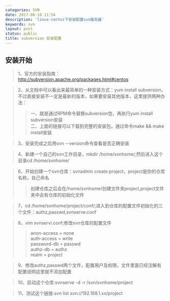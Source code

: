 ```yaml
---
categories: SVN
date: 2017-06-16 11:54
description: 'linux-centos下安装配置svn服务器'
keywords: svn
layout: post
status: public
title: subversion 安装配置
---
```


## 安装开始
>1、官方的安装指南：http://subversion.apache.org/packages.html#centos<br/>
    
>2、从文档中可以看出来最简单的一种安装方式：yum install subversion，不过直接安装不一定是最新的版本，如果要安装其他版本，这里提供两种办法：<br/>
>>一、就是通过RPM命令替换subversion包，再执行yum install subversion安装<br/>
>>二、上面的链接可以下载到完整的安装包，通过命令make && make install安装<br/>

>3、安装完成之后用svn --version命令查看是否正确安装<br/>
    
>4、新建一个自己的svn工作目录，mkdir /home/svnhome/,然后进入这个目录cd /home/svnhome/<br/>
    
>6、开始创建一个svn仓库：svnadmin create project，project是你的仓库名称，自己命名<br/>
>>创建仓库之后会在/home/svnhome/创建文件夹project,project文件夹中会有仓库的初始化文件<br/>
        
>7、cd /home/svnhome/project/conf/;进入到仓库的配置文件初始化的三个文件：authz,passwd,svnserve.conf<br/>

>8、vim svnservi.conf;修改svn仓库的配置文件<br/>
>>anon-access = none<br/>
>>auth-access = write<br/>
>>password-db = passwd<br/>
>>authz-db = authz<br/>
>>realm = project<br/>

>9、修改authz,passwd两个文件，配置用户及权限，文件里面已经注解有配置说明这里就不添加配置<br/>

>10、启动这个仓库:svnserve -d -r /svn/svnhome/project<br/>

>11、测试这个链接:svn list svn://192.168.1.xx/project 
